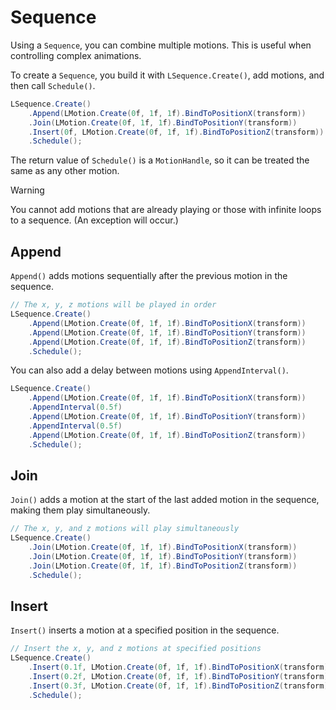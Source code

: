 # Sequence

Using a `Sequence`, you can combine multiple motions. This is useful when controlling complex animations.

To create a `Sequence`, you build it with `LSequence.Create()`, add motions, and then call `Schedule()`.

```cs
LSequence.Create()
    .Append(LMotion.Create(0f, 1f, 1f).BindToPositionX(transform))
    .Join(LMotion.Create(0f, 1f, 1f).BindToPositionY(transform))
    .Insert(0f, LMotion.Create(0f, 1f, 1f).BindToPositionZ(transform))
    .Schedule();
```

The return value of `Schedule()` is a `MotionHandle`, so it can be treated the same as any other motion.

> [!WARNING]  
> You cannot add motions that are already playing or those with infinite loops to a sequence. (An exception will occur.)

## Append

`Append()` adds motions sequentially after the previous motion in the sequence.

```cs
// The x, y, z motions will be played in order
LSequence.Create()
    .Append(LMotion.Create(0f, 1f, 1f).BindToPositionX(transform))
    .Append(LMotion.Create(0f, 1f, 1f).BindToPositionY(transform))
    .Append(LMotion.Create(0f, 1f, 1f).BindToPositionZ(transform))
    .Schedule();
```

You can also add a delay between motions using `AppendInterval()`.

```cs
LSequence.Create()
    .Append(LMotion.Create(0f, 1f, 1f).BindToPositionX(transform))
    .AppendInterval(0.5f)
    .Append(LMotion.Create(0f, 1f, 1f).BindToPositionY(transform))
    .AppendInterval(0.5f)
    .Append(LMotion.Create(0f, 1f, 1f).BindToPositionZ(transform))
    .Schedule();
```

## Join

`Join()` adds a motion at the start of the last added motion in the sequence, making them play simultaneously.

```cs
// The x, y, and z motions will play simultaneously
LSequence.Create()
    .Join(LMotion.Create(0f, 1f, 1f).BindToPositionX(transform))
    .Join(LMotion.Create(0f, 1f, 1f).BindToPositionY(transform))
    .Join(LMotion.Create(0f, 1f, 1f).BindToPositionZ(transform))
    .Schedule();
```

## Insert

`Insert()` inserts a motion at a specified position in the sequence.

```cs
// Insert the x, y, and z motions at specified positions
LSequence.Create()
    .Insert(0.1f, LMotion.Create(0f, 1f, 1f).BindToPositionX(transform))
    .Insert(0.2f, LMotion.Create(0f, 1f, 1f).BindToPositionY(transform))
    .Insert(0.3f, LMotion.Create(0f, 1f, 1f).BindToPositionZ(transform))
    .Schedule();
```

